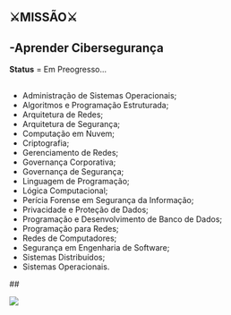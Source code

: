 ## ⚔️MISSÃO⚔
## -Aprender Cibersegurança
**Status** = Em Preogresso...
##
 <div>
<ul><li><a>Administração</a> de Sistemas Operacionais;</li><li>Algoritmos e Programação Estruturada;</li><li>Arquitetura de Redes;</li><li>Arquitetura de Segurança;</li><li>Computação em Nuvem;</li><li>Criptografia;</li><li>Gerenciamento de Redes;</li><li>Governança Corporativa;</li><li>Governança de Segurança;</li><li>Linguagem de Programação;</li><li>Lógica Computacional;</li><li>Perícia Forense em Segurança da Informação;</li><li>Privacidade e Proteção de Dados;</li><li>Programação e Desenvolvimento de Banco de Dados;</li><li>Programação para Redes;</li><li>Redes de Computadores;</li><li>Segurança em <a class="wpil_keyword_link" " title="Engenharia de Software" data-wpil-keyword-link="linked">Engenharia de Software</a>;</li><li>Sistemas Distribuídos;</li><li>Sistemas Operacionais.</li></ul>
</div>
##
  
  <a href = "mailto:fedisom@gmail.com"><img src="https://img.shields.io/badge/-Gmail-%23333?style=for-the-badge&logo=gmail&logoColor=red" target="_blank"></a> 
</div>
